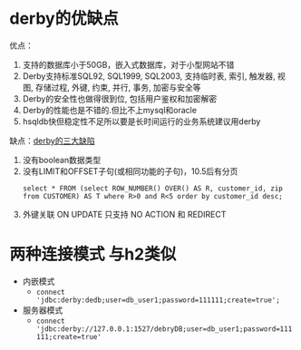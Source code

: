 # derby的优缺点
优点：
1. 支持的数据库小于50GB，嵌入式数据库，对于小型网站不错
2. Derby支持标准SQL92, SQL1999, SQL2003, 支持临时表, 索引, 触发器, 视图, 存储过程, 外键, 约束, 并行, 事务, 加密与安全等
3. Derby的安全性也做得很到位, 包括用户鉴权和加密解密
4. Derby的性能也是不错的.但比不上mysql和oracle
5. hsqldb快但稳定性不足所以要是长时间运行的业务系统建议用derby

缺点：[derby的三大缺陷](https://blog.csdn.net/weixin_29781865/article/details/113226246)
1. 没有boolean数据类型
2. 没有LIMIT和OFFSET子句(或相同功能的子句)，10.5后有分页
    ```
    select * FROM (select ROW_NUMBER() OVER() AS R, customer_id, zip from CUSTOMER) AS T where R>0 and R<5 order by customer_id desc;
    ```
3. 外键关联 ON UPDATE 只支持 NO ACTION 和 REDIRECT


# 两种连接模式 与h2类似
- 内嵌模式
    - `connect 'jdbc:derby:dedb;user=db_user1;password=111111;create=true';`
- 服务器模式
    - `connect 'jdbc:derby://127.0.0.1:1527/debryDB;user=db_user1;password=111111;create=true'`